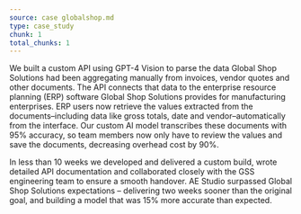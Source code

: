 ```yaml
---
source: case globalshop.md
type: case_study
chunk: 1
total_chunks: 1
---
```


We built a custom API using GPT-4 Vision to parse the data Global Shop Solutions had been aggregating manually from invoices, vendor quotes and other documents. The API connects that data to the enterprise resource planning (ERP) software Global Shop Solutions provides for manufacturing enterprises. ERP users now retrieve the values extracted from the documents–including data like gross totals, date and vendor–automatically from the interface. Our custom AI model transcribes these documents with 95% accuracy, so team members now only have to review the values and save the documents, decreasing overhead cost by 90%.

In less than 10 weeks we developed and delivered a custom build, wrote detailed API documentation and collaborated closely with the GSS engineering team to ensure a smooth handover. AE Studio surpassed Global Shop Solutions expectations – delivering two weeks sooner than the original goal, and building a model that was 15% more accurate than expected.